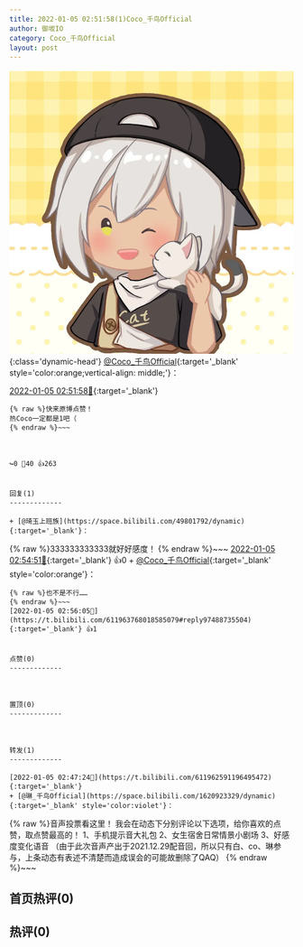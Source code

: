 ```yaml
---
title: 2022-01-05 02:51:58(1)Coco_千鸟Official
author: 御坂IO
category: Coco_千鸟Official
layout: post
---
```


![img](/images/85e485bc0dbd0cde4d15f24d7cffe9704618ad10.jpg){:class='dynamic-head'}
[@Coco_千鸟Official](https://space.bilibili.com/1891728206/dynamic){:target='_blank' style='color:orange;vertical-align: middle;'}：

[2022-01-05 02:51:58🔗](https://t.bilibili.com/611963768018585079){:target='_blank'}

~~~
{% raw %}快来原博点赞！
热Coco一定都是1吧（
{% endraw %}~~~



↪️0 💬40 👍263


回复(1)
-------------

+ [@琦玉上班族](https://space.bilibili.com/49801792/dynamic){:target='_blank'}：
~~~
{% raw %}333333333333就好好感度！
{% endraw %}~~~
[2022-01-05 02:54:51🔗](https://t.bilibili.com/611963768018585079#reply97488724112){:target='_blank'} 👍0
    + [@Coco_千鸟Official](https://space.bilibili.com/1891728206/dynamic){:target='_blank' style='color:orange'}：
~~~
{% raw %}也不是不行……
{% endraw %}~~~
[2022-01-05 02:56:05🔗](https://t.bilibili.com/611963768018585079#reply97488735504){:target='_blank'} 👍1


点赞(0)
-------------



置顶(0)
-------------



转发(1)
-------------

[2022-01-05 02:47:24🔗](https://t.bilibili.com/611962591196495472){:target='_blank'}
+ [@琳_千鸟Official](https://space.bilibili.com/1620923329/dynamic){:target='_blank' style='color:violet'}：
~~~
{% raw %}音声投票看这里！
我会在动态下分别评论以下选项，给你喜欢的点赞，取点赞最高的！
1、手机提示音大礼包
2、女生宿舍日常情景小剧场
3、好感度变化语音
（由于此次音声产出于2021.12.29配音回，所以只有白、co、琳参与，上条动态有表述不清楚而造成误会的可能故删除了QAQ）
{% endraw %}~~~






首页热评(0)
-------------



热评(0)
-------------



